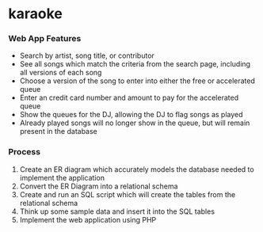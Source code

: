 # karaoke

### Web App Features
- Search by artist, song title, or contributor
- See all songs which match the criteria from the search page, including all versions of each song
- Choose a version of the song to enter into either the free or accelerated queue
- Enter an credit card number and amount to pay for the accelerated queue
- Show the queues for the DJ, allowing the DJ to flag songs as played
- Already played songs will no longer show in the queue, but will remain present in the database

### Process
1. Create an ER diagram which accurately models the database needed to implement the application
2. Convert the ER Diagram into a relational schema
3. Create and run an SQL script which will create the tables from the relational schema
4. Think up some sample data and insert it into the SQL tables
5. Implement the web application using PHP
